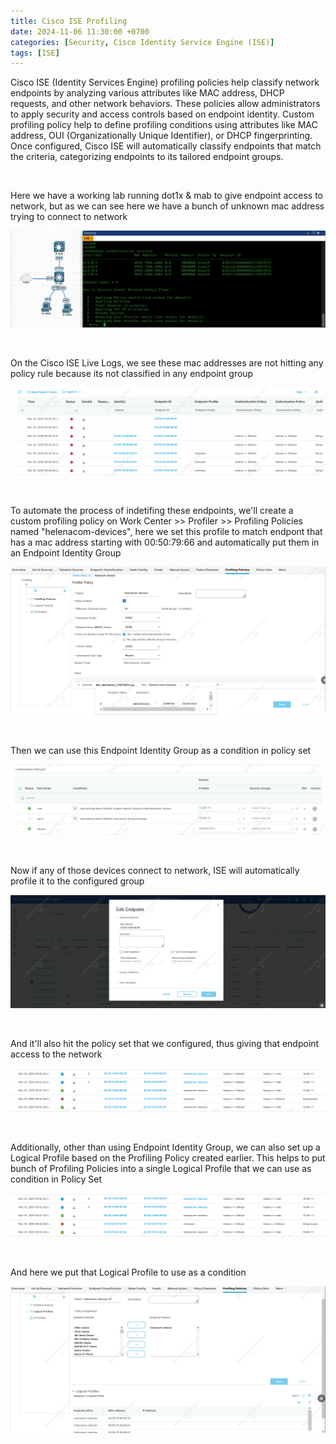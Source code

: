 ```yaml
---
title: Cisco ISE Profiling
date: 2024-11-06 11:30:00 +0700
categories: [Security, Cisco Identity Service Engine (ISE)]
tags: [ISE]
---
```


Cisco ISE (Identity Services Engine) profiling policies help classify network endpoints by analyzing various attributes like MAC address, DHCP requests, and other network behaviors. These policies allow administrators to apply security and access controls based on endpoint identity.
Custom profiling policy help to define profiling conditions using attributes like MAC address, OUI (Organizationally Unique Identifier), or DHCP fingerprinting. Once configured, Cisco ISE will automatically classify endpoints that match the criteria, categorizing endpoints to its tailored endpoint groups.

<br>

Here we have a working lab running dot1x & mab to give endpoint access to network, but as we can see here we have a bunch of unknown mac address trying to connect to network

![x](/static/2025-02-18-ise-profiling/01.png)

<br>

On the Cisco ISE Live Logs, we see these mac addresses are not hitting any policy rule because its not classified in any endpoint group

![x](/static/2025-02-18-ise-profiling/02.png)

<br>

To automate the process of indetifing these endpoints, we'll create a custom profiling policy on Work Center >> Profiler >> Profiling Policies named "helenacom-devices", here we set this profile to match endpont that has a mac address starting with 00:50:79:66 and automatically put them in an Endpoint Identity Group

![x](/static/2025-02-18-ise-profiling/03.png)

<br>

Then we can use this Endpoint Identity Group as a condition in policy set

![x](/static/2025-02-18-ise-profiling/04.png)

<br>

Now if any of those devices connect to network, ISE will automatically profile it to the configured group

![x](/static/2025-02-18-ise-profiling/05.png)

<br>

And it'll also hit the policy set that we configured, thus giving that endpoint access to the network

![x](/static/2025-02-18-ise-profiling/06.png)

<br>

Additionally, other than using Endpoint Identity Group, we can also set up a Logical Profile based on the Profiling Policy created earlier. This helps to put bunch of Profiling Policies into a single Logical Profile that we can use as condition in Policy Set

![x](/static/2025-02-18-ise-profiling/06.png)

<br>

And here we put that Logical Profile to use as a condition

![x](/static/2025-02-18-ise-profiling/07.png)

<br>








